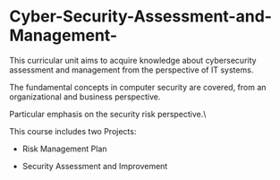 # Cyber-Security-Assessment-and-Management-

This curricular unit aims to acquire knowledge about cybersecurity assessment and management from the perspective of IT systems. 

The fundamental concepts in computer security are covered, from an organizational and business perspective. 

Particular emphasis on the security risk perspective.\\



This course includes two Projects:

- Risk Management Plan

- Security Assessment and Improvement


